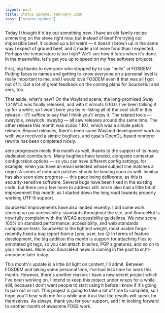 ```yaml
---
layout: post
title: Status update, February 2020
tags: ["status update"]
---
```


Today I thought it'd try out something new: I have an old family recipe
simmering on the stove right now, but instead of beef I'm trying out impossible
beef. It cooked up a bit weird &mdash; it doesn't brown up in the same way I
expect of ground beef, and it made a lot more fond than I expected. Perhaps the
temperature is too high? We'll see how it fares when it's done. In the
meanwhile, let's get you up to speed on my free software projects.

First, big thanks to everyone who stopped by to say "hello" at FOSDEM! Putting
faces to names and getting to know everyone on a personal level is really
important to me, and I would love FOSDEM even if that was all I got out of it.
Got a lot of great feedback on the coming plans for SourceHut and aerc, too.

That aside, what's new? On the Wayland scene, the long-promised Sway 1.3^W1.4
was finally released, and with it wlroots 0.10.0. I've been talking it up for a
while, so I won't bore you by re-listing all of the cool stuff in this release -
it'll suffice to say that I think you'll enjoy it. The related tools &mdash;
swayidle, swaylock, swaybg &mdash; all saw releases around the same time. The
other release this month was scdoc 1.10.1, which was a simple patch release.
Beyond releases, there's been some Wayland development work as well: wev
received a simple bugfixes, and casa's OpenGL-based renderer rewrite has been
completed nicely.

aerc progresses nicely this month as well, thanks to the support of its many
dedicated contributors. Many bugfixes have landed, alongside contextual
configuration options &mdash; so you can have different config settings, for
example, when you have an email selected whose subject line matches a regex. A
series of notmuch patches should be landing soon as well. himitsu has also seen
slow progress &mdash; this pace being deliberate, as this is security-sensitive
software. Several bugs have been fixed in the existing code, but there are a few
more to address still. imrsh also had a little bit of improvement this month,
as I started down the long road towards properly working UTF-8 support.

SourceHut improvements have also landed recently. I did some work shoring up our
accessibility standards throughout the site, and SourceHut is now fully
complaint with the WCAG accessibility guidelines. We now score 100% on standard
performance, accessibility, and web standards compliance tests. SourceHut is the
lightest weight, most usable forge. I recently fixed a bug report from a Lynx,
user, too 😉 In terms of feature development, the big addition this month is
support for attaching files to annotated git tags, so you can attach binaries,
PGP signatures, and so on to your releases. More cool SourceHut news is coming
in the post to sr.ht-announce later today.

This month's update is a little bit light on content, I'll admit. Between FOSDEM
and taking some personal time, I've had less time for work this month. However,
there's another reason: I have a new secret project which I've been working on.
I intend to keep this project under wraps for a while still, because I don't
want people to start using it before I know if it's going to pan out or not.
This project is going to take a lot of time to complete, so I hope you'll bear
with me for a while and trust that the results will speak for themselves. As
always, thank you for your support, and I'm looking forward to another month of
awesome FOSS work.
